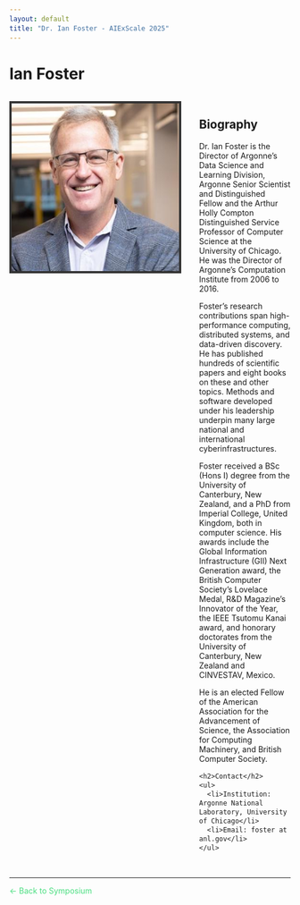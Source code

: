 ```yaml
---
layout: default
title: "Dr. Ian Foster - AIExScale 2025"
---
```


# Ian Foster

<div style="display: flex; gap: 2rem; margin: 2rem 0;">
  <div style="flex-shrink: 0;">
    <img src="../img/foster.jpg" alt="Dr. Ian Foster" style="width: 300px; height: 300px; object-fit: cover; border: 4px solid #333;">
  </div>
  <div style="flex: 1;">
    <h2>Biography</h2>
    <p>Dr. Ian Foster is the Director of Argonne’s Data Science and Learning Division, Argonne Senior Scientist and Distinguished Fellow and the Arthur Holly Compton Distinguished Service Professor of Computer Science at the University of Chicago.  He was the Director of Argonne’s Computation Institute from 2006 to 2016.  

Foster’s research contributions span high-performance computing, distributed systems, and data-driven discovery.  He has published hundreds of scientific papers and eight books on these and other topics.  Methods and software developed under his leadership underpin many large national and international cyberinfrastructures.

Foster received a BSc (Hons I) degree from the University of Canterbury, New Zealand, and a PhD from Imperial College, United Kingdom, both in computer science.  His awards include the Global Information Infrastructure (GII) Next Generation award, the British Computer Society’s Lovelace Medal, R&D Magazine’s Innovator of the Year, the IEEE Tsutomu Kanai award, and honorary doctorates from the University of Canterbury, New Zealand and CINVESTAV, Mexico.

He is an elected Fellow of the American Association for the Advancement of Science, the Association for Computing Machinery, and British Computer Society.</p>
    
    <h2>Contact</h2>
    <ul>
      <li>Institution: Argonne National Laboratory, University of Chicago</li>
      <li>Email: foster at anl.gov</li>
    </ul>
  </div>
</div>

---

<a href="/" style="color: #4ade80; text-decoration: none;">← Back to Symposium</a> 